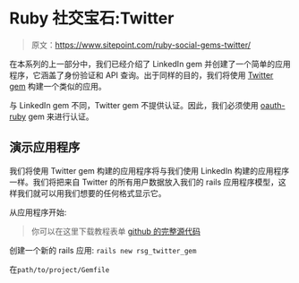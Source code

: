 # Ruby 社交宝石:Twitter

> 原文：<https://www.sitepoint.com/ruby-social-gems-twitter/>

在本系列的上一部分中，我们已经介绍了 LinkedIn gem 并创建了一个简单的应用程序，它涵盖了身份验证和 API 查询。出于同样的目的，我们将使用 [Twitter gem](https://github.com/sferik/twitter) 构建一个类似的应用。

与 LinkedIn gem 不同，Twitter gem 不提供认证。因此，我们必须使用 [oauth-ruby](https://github.com/oauth/oauth-ruby) gem 来进行认证。

## 演示应用程序

我们将使用 Twitter gem 构建的应用程序将与我们使用 LinkedIn 构建的应用程序一样。我们将把来自 Twitter 的所有用户数据放入我们的 rails 应用程序模型，这样我们就可以用我们想要的任何格式显示它。

从应用程序开始:

> 你可以在这里下载教程表单 [github 的完整源代码](https://github.com/ahmdrefat/rsg_twitter_gem)

创建一个新的 rails 应用:
`rails new rsg_twitter_gem`

在`path/to/project/Gemfile`